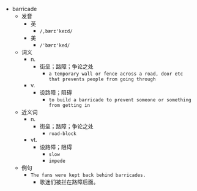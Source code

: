 - barricade
  - 发音
    - 英
      - `/,bærɪ'keɪd/`
    - 美
      - `/'bærɪ'ked/`
  - 词义
    - n.
      - 街垒；路障；争论之处
        - `a temporary wall or fence across a road, door etc that prevents people from going through`
    - v.
      - 设路障；阻碍
        - `to build a barricade to prevent someone or something from getting in`
  - 近义词
    - n.
      - 街垒；路障；争论之处
        - `road-block`
    - vt.
      - 设路障；阻碍
        - `slow`
        - `impede`
  - 例句
    - `The fans were kept back behind barricades.`
      - 歌迷们被拦在路障后面。

